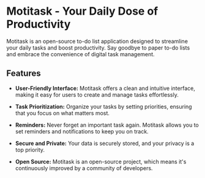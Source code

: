 # Motitask - Your Daily Dose of Productivity

Motitask is an open-source to-do list application designed to streamline your daily tasks and boost productivity. Say goodbye to paper to-do lists and embrace the convenience of digital task management.

## Features

- **User-Friendly Interface:** Motitask offers a clean and intuitive interface, making it easy for users to create and manage tasks effortlessly.

- **Task Prioritization:** Organize your tasks by setting priorities, ensuring that you focus on what matters most.

- **Reminders:** Never forget an important task again. Motitask allows you to set reminders and notifications to keep you on track.

- **Secure and Private:** Your data is securely stored, and your privacy is a top priority.

- **Open Source:** Motitask is an open-source project, which means it's continuously improved by a community of developers.
